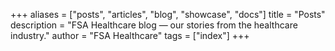 +++
aliases = ["posts", "articles", "blog", "showcase", "docs"]
title = "Posts"
description = "FSA Healthcare blog — our stories from the healthcare industry."
author = "FSA Healthcare"
tags = ["index"]
+++
